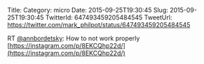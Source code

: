 Title: 
Category: micro
Date: 2015-09-25T19:30:45
Slug: 2015-09-25T19:30:45
TwitterId: 647493459205484545
TweetUrl: https://twitter.com/mark_philpot/status/647493459205484545

RT [@annbordetsky](https://twitter.com/annbordetsky): How to not work properly [https://instagram.com/p/8EKCQhp22d/](https://instagram.com/p/8EKCQhp22d/)